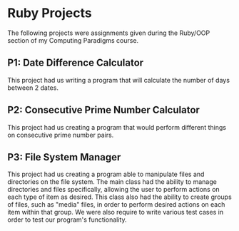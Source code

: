 # Ruby Projects
 
The following projects were assignments given during the Ruby/OOP section of my Computing Paradigms course.

## P1: Date Difference Calculator
This project had us writing a program that will calculate the number of days between 2 dates.

## P2: Consecutive Prime Number Calculator
This project had us creating a program that would perform different things on consecutive prime number pairs. 

## P3: File System Manager
This project had us creating a program able to manipulate files and directories on the file system.
The main class had the ability to manage directories and files specifically, allowing the user to perform actions on each type of item as desired. This class also had the ability to create groups of files, such as "media" files, in order to perform desired actions on each item within that group. We were also require to write various test cases in order to test our program's functionality.
